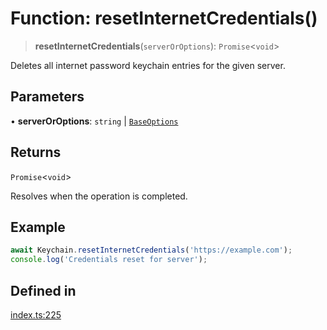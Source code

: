 # Function: resetInternetCredentials()

> **resetInternetCredentials**(`serverOrOptions`): `Promise`\<`void`\>

Deletes all internet password keychain entries for the given server.

## Parameters

• **serverOrOptions**: `string` \| [`BaseOptions`](../type-aliases/BaseOptions.md)

## Returns

`Promise`\<`void`\>

Resolves when the operation is completed.

## Example

```typescript
await Keychain.resetInternetCredentials('https://example.com');
console.log('Credentials reset for server');
```

## Defined in

[index.ts:225](https://github.com/quangsuong/nts-react-native-keychain/blob/7eaf30e4858d9a03afd4c8e017b83a96fbc4e982/src/index.ts#L225)
